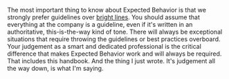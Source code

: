 The most important thing to know about Expected Behavior is that we strongly prefer guidelines over [bright lines](https://en.wikipedia.org/wiki/Bright-line_rule). You should assume that everything at the company is a guideline, even if it's written in an authoritative, this-is-the-way kind of tone. There will always be exceptional situations that require throwing the guidelines or best practices overboard. Your judgement as a smart and dedicated professional is the critical difference that makes Expected Behavior work and will always be required. That includes this handbook. And the thing I just wrote. It's judgement all the way down, is what I'm saying.
